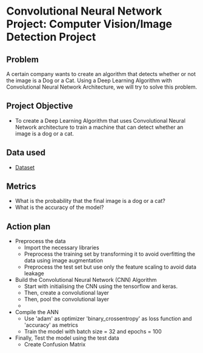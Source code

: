 # Convolutional Neural Network Project: Computer Vision/Image Detection Project
## Problem
A certain company wants to create an algorithm that detects whether or not the image is a Dog or a Cat. Using a Deep Learning Algorithm with Convolutional Neural Network Architecture, we will try to solve this problem.

## Project Objective
- To create a Deep Learning Algorithm that uses Convolutional Neural Network architecture to train a machine that can detect whether an image is a dog or a cat.

## Data used
- <a href = "asdfasdf">Dataset</a>

## Metrics
- What is the probability that the final image is a dog or a cat?
- What is the accuracy of the model?

## Action plan
- Preprocess the data
  - Import the necessary libraries
  - Preprocess the training set by transforming it to avoid overfitting the data using image augmentation
  - Preprocess the test set but use only the feature scaling to avoid data leakage
- Build the Convolutional Neural Network (CNN) Algorithm
  - Start with initialising the CNN using the tensorflow and keras.
  - Then, create a convolutional layer
  - Then, pool the convolutional layer
  - 
- Compile the ANN
  - Use 'adam' as optimizer 'binary_crossentropy' as loss function and 'accuracy' as metrics
  - Train the model with batch size = 32 and epochs = 100
- Finally, Test the model using the test data
  - Create Confusion Matrix
